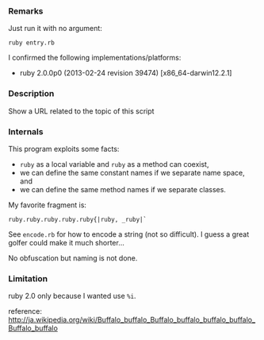 ### Remarks

Just run it with no argument:

    ruby entry.rb

I confirmed the following implementations/platforms:

* ruby 2.0.0p0 (2013-02-24 revision 39474) [x86\_64-darwin12.2.1]

### Description

Show a URL related to the topic of this script

### Internals

This program exploits some facts:
* `ruby` as a local variable and `ruby` as a method can coexist,
* we can define the same constant names if we separate name space, and
* we can define the same method names if we separate classes.

My favorite fragment is:

    ruby.ruby.ruby.ruby.ruby{|ruby, _ruby|`

See `encode.rb` for how to encode a string (not so difficult).
I guess a great golfer could make it much shorter...

No obfuscation but naming is not done.

### Limitation

ruby 2.0 only because I wanted use `%i`.

reference: http://ja.wikipedia.org/wiki/Buffalo_buffalo_Buffalo_buffalo_buffalo_buffalo_Buffalo_buffalo
